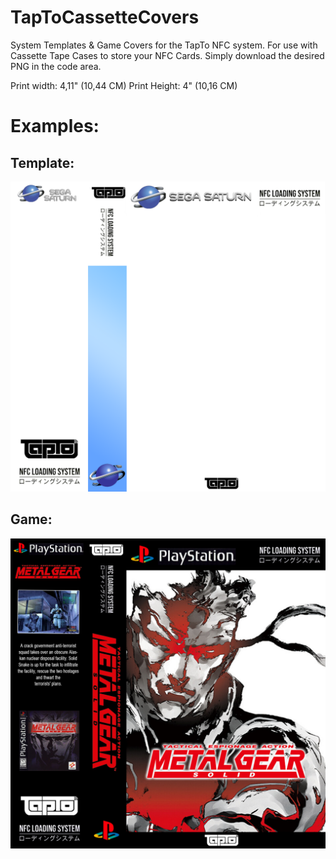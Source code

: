 # TapToCassetteCovers
System Templates & Game Covers for the TapTo NFC system. For use with Cassette Tape Cases to store your NFC Cards.
Simply download the desired PNG in the code area.

Print width: 	4,11"	(10,44 CM)
Print Height: 	4"	(10,16 CM)

# Examples: 

## Template:
![Template](.Templates/Sega%20-%20Saturn%20(Europe,%20USA).png)

## Game:
![Game](Sony%20-%20PlayStation%20(World)/Metal%20Gear%20Solid.png)
